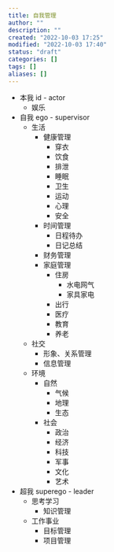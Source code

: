 ```yaml
---
title: 自我管理
author: ""
description: ""
created: "2022-10-03 17:25"
modified: "2022-10-03 17:40"
status: "draft"
categories: []
tags: []
aliases: []
---
```


- 本我 id - actor
	- 娱乐
- 自我 ego - supervisor
	- 生活
		- 健康管理
			- 穿衣
			- 饮食
			- 排泄
			- 睡眠
			- 卫生
			- 运动
			- 心理
			- 安全
		- 时间管理
			- 日程待办
			- 日记总结
		- 财务管理
		- 家庭管理
		    - 住房
		        - 水电网气
		        - 家具家电
		    - 出行
		    - 医疗
		    - 教育
		    - 养老
	- 社交
		- 形象、关系管理
		- 信息管理
	- 环境
	    - 自然
	        - 气候
	        - 地理
	        - 生态
	    - 社会
	        - 政治
	        - 经济
	        - 科技
	        - 军事
	        - 文化
	        - 艺术
- 超我 superego - leader
	- 思考学习
		- 知识管理
	- 工作事业
		- 目标管理
		- 项目管理
